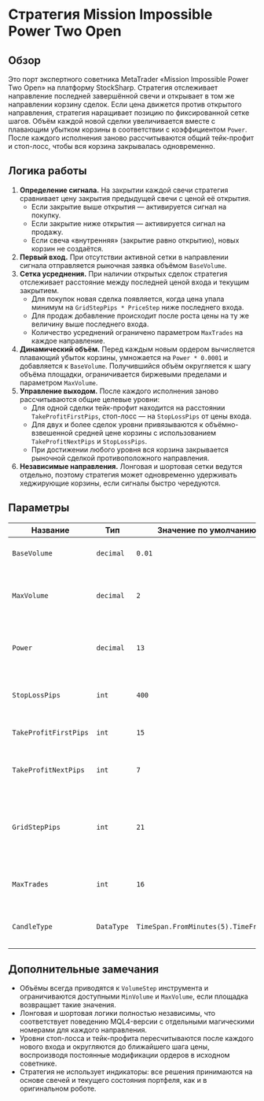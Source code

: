 # Стратегия Mission Impossible Power Two Open

## Обзор

Это порт экспертного советника MetaTrader «Mission Impossible Power Two Open» на платформу StockSharp. Стратегия отслеживает направление последней завершённой свечи и открывает в том же направлении корзину сделок. Если цена движется против открытого направления, стратегия наращивает позицию по фиксированной сетке шагов. Объём каждой новой сделки увеличивается вместе с плавающим убытком корзины в соответствии с коэффициентом `Power`. После каждого исполнения заново рассчитываются общий тейк-профит и стоп-лосс, чтобы вся корзина закрывалась одновременно.

## Логика работы

1. **Определение сигнала.** На закрытии каждой свечи стратегия сравнивает цену закрытия предыдущей свечи с ценой её открытия.
   - Если закрытие выше открытия — активируется сигнал на покупку.
   - Если закрытие ниже открытия — активируется сигнал на продажу.
   - Если свеча «внутренняя» (закрытие равно открытию), новых корзин не создаётся.
2. **Первый вход.** При отсутствии активной сетки в направлении сигнала отправляется рыночная заявка объёмом `BaseVolume`.
3. **Сетка усреднения.** При наличии открытых сделок стратегия отслеживает расстояние между последней ценой входа и текущим закрытием.
   - Для покупок новая сделка появляется, когда цена упала минимум на `GridStepPips * PriceStep` ниже последнего входа.
   - Для продаж добавление происходит после роста цены на ту же величину выше последнего входа.
   - Количество усреднений ограничено параметром `MaxTrades` на каждое направление.
4. **Динамический объём.** Перед каждым новым ордером вычисляется плавающий убыток корзины, умножается на `Power * 0.0001` и добавляется к `BaseVolume`. Получившийся объём округляется к шагу объёма площадки, ограничивается биржевыми пределами и параметром `MaxVolume`.
5. **Управление выходом.** После каждого исполнения заново рассчитываются общие целевые уровни:
   - Для одной сделки тейк-профит находится на расстоянии `TakeProfitFirstPips`, стоп-лосс — на `StopLossPips` от цены входа.
   - Для двух и более сделок уровни привязываются к объёмно-взвешенной средней цене корзины с использованием `TakeProfitNextPips` и `StopLossPips`.
   - При достижении любого уровня вся корзина закрывается рыночной сделкой противоположного направления.
6. **Независимые направления.** Лонговая и шортовая сетки ведутся отдельно, поэтому стратегия может одновременно удерживать хеджирующие корзины, если сигналы быстро чередуются.

## Параметры

| Название | Тип | Значение по умолчанию | Описание |
| -------- | --- | --------------------- | -------- |
| `BaseVolume` | `decimal` | `0.01` | Базовый объём первой сделки в корзине. |
| `MaxVolume` | `decimal` | `2` | Максимальный объём одной рыночной сделки после округления. |
| `Power` | `decimal` | `13` | Множитель плавающего убытка при расчёте объёма усреднения. |
| `StopLossPips` | `int` | `400` | Дистанция общего стоп-лосса в шагах цены. |
| `TakeProfitFirstPips` | `int` | `15` | Дистанция тейк-профита для первой сделки. |
| `TakeProfitNextPips` | `int` | `7` | Дистанция тейк-профита для корзины из двух и более сделок. |
| `GridStepPips` | `int` | `21` | Минимальное неблагоприятное движение (в шагах цены) перед добавлением новой сделки. |
| `MaxTrades` | `int` | `16` | Максимальное число сделок сетки в одном направлении. |
| `CandleType` | `DataType` | `TimeSpan.FromMinutes(5).TimeFrame()` | Тип свечей для генерации сигналов и контроля сетки. |

## Дополнительные замечания

- Объёмы всегда приводятся к `VolumeStep` инструмента и ограничиваются доступными `MinVolume` и `MaxVolume`, если площадка возвращает такие значения.
- Лонговая и шортовая логики полностью независимы, что соответствует поведению MQL4-версии с отдельными магическими номерами для каждого направления.
- Уровни стоп-лосса и тейк-профита пересчитываются после каждого нового входа и округляются до ближайшего шага цены, воспроизводя постоянные модификации ордеров в исходном советнике.
- Стратегия не использует индикаторы: все решения принимаются на основе свечей и текущего состояния портфеля, как и в оригинальном роботе.
